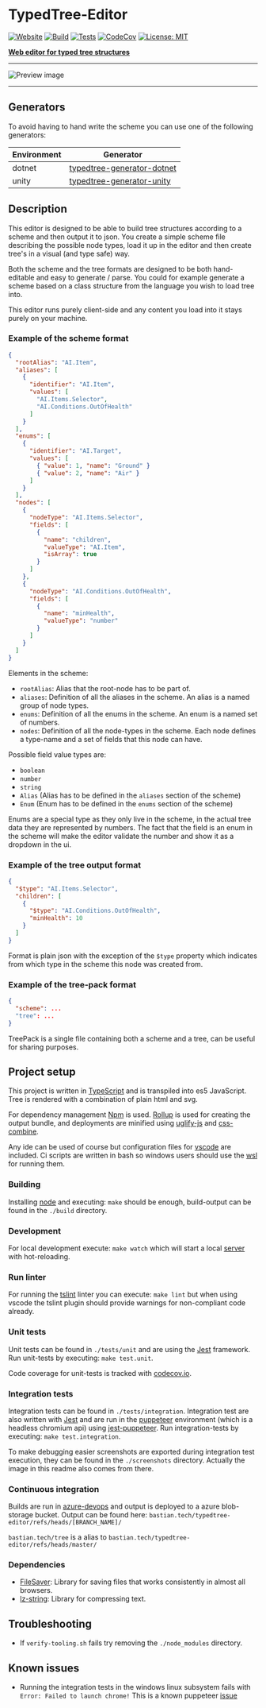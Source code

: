 ﻿# TypedTree-Editor

[![Website](https://img.shields.io/website/https/bastian.tech/tree.svg)](https://bastian.tech/tree/)
[![Build](https://img.shields.io/azure-devops/build/bastian-blokland/TypedTree/3/master.svg)](https://dev.azure.com/bastian-blokland/TypedTree/_build/latest?definitionId=3&branchName=master)
[![Tests](https://img.shields.io/azure-devops/tests/bastian-blokland/TypedTree/3/master.svg)](https://dev.azure.com/bastian-blokland/TypedTree/_build/latest?definitionId=3&branchName=master)
[![CodeCov](https://codecov.io/gh/BastianBlokland/typedtree-editor/branch/master/graph/badge.svg)](https://codecov.io/gh/BastianBlokland/typedtree-editor)
[![License: MIT](https://img.shields.io/badge/License-MIT-blue.svg)](LICENSE)

[**Web editor for typed tree structures**](https://bastian.tech/tree/)

---
![Preview image](https://bastian.tech/tree/screenshots/toolbox-hidden.png)

---

## Generators
To avoid having to hand write the scheme you can use one of the following generators:

| Environment | Generator |
|-------------|-----------|
| dotnet | [typedtree-generator-dotnet](https://github.com/bastianblokland/typedtree-generator-dotnet) |
| unity | [typedtree-generator-unity](https://github.com/bastianblokland/typedtree-generator-unity) |

## Description
This editor is designed to be able to build tree structures according to a scheme and then output it
to json. You create a simple scheme file describing the possible node types, load it up in the editor
and then create tree's in a visual (and type safe) way.

Both the scheme and the tree formats are
designed to be both hand-editable and easy to generate / parse. You could for example generate a
scheme based on a class structure from the language you wish to load tree into.

This editor runs purely client-side and any content you load into it stays purely on your machine.

### Example of the scheme format
```json
{
  "rootAlias": "AI.Item",
  "aliases": [
    {
      "identifier": "AI.Item",
      "values": [
        "AI.Items.Selector",
        "AI.Conditions.OutOfHealth"
      ]
    }
  ],
  "enums": [
    {
      "identifier": "AI.Target",
      "values": [
        { "value": 1, "name": "Ground" }
        { "value": 2, "name": "Air" }
      ]
    }
  ],
  "nodes": [
    {
      "nodeType": "AI.Items.Selector",
      "fields": [
        {
          "name": "children",
          "valueType": "AI.Item",
          "isArray": true
        }
      ]
    },
    {
      "nodeType": "AI.Conditions.OutOfHealth",
      "fields": [
        {
          "name": "minHealth",
          "valueType": "number"
        }
      ]
    }
  ]
}
```
Elements in the scheme:
* `rootAlias`: Alias that the root-node has to be part of.
* `aliases`: Definition of all the aliases in the scheme. An alias is a named group of node types.
* `enums`: Definition of all the enums in the scheme. An enum is a named set of numbers.
* `nodes`: Definition of all the node-types in the scheme. Each node defines a type-name and a set
of fields that this node can have.

Possible field value types are:
* `boolean`
* `number`
* `string`
* `Alias` (Alias has to be defined in the `aliases` section of the scheme)
* `Enum` (Enum has to be defined in the `enums` section of the scheme)

Enums are a special type as they only live in the scheme, in the actual tree data they are represented
by numbers. The fact that the field is an enum in the scheme will make the editor validate the number
and show it as a dropdown in the ui.

### Example of the tree output format
```json
{
  "$type": "AI.Items.Selector",
  "children": [
    {
      "$type": "AI.Conditions.OutOfHealth",
      "minHealth": 10
    }
  ]
}
```
Format is plain json with the exception of the `$type` property which indicates from which type in
the scheme this node was created from.

### Example of the tree-pack format
```json
{
  "scheme": ...
  "tree": ...
}
```
TreePack is a single file containing both a scheme and a tree, can be useful for sharing purposes.

## Project setup
This project is written in [TypeScript](https://github.com/Microsoft/TypeScript) and is transpiled
into es5 JavaScript. Tree is rendered with a combination of plain html and svg.

For dependency management [Npm](https://github.com/npm/cli) is used.
[Rollup](https://github.com/rollup/rollup) is used for creating the output bundle, and deployments
are minified using [uglify-js](https://github.com/mishoo/UglifyJS2) and
[css-combine](https://github.com/michaelrhodes/css-combine).

Any ide can be used of course but configuration files for [vscode](https://github.com/Microsoft/vscode)
are included. Ci scripts are written in bash so windows users should use the
[wsl](https://docs.microsoft.com/en-us/windows/wsl) for running them.

### Building
Installing [node](https://nodejs.org/en/download/) and executing: `make` should be enough, build-output
can be found in the `./build` directory.

### Development
For local development execute: `make watch` which will start a local [server](https://github.com/tapio/live-server)
with hot-reloading.

### Run linter
For running the [tslint](https://github.com/palantir/tslint) linter you can execute: `make lint` but
when using vscode the tslint plugin should provide warnings for non-compliant code already.

### Unit tests
Unit tests can be found in `./tests/unit` and are using the [Jest](https://github.com/facebook/jest)
framework. Run unit-tests by executing: `make test.unit`.

Code coverage for unit-tests is tracked with [codecov.io](https://codecov.io/gh/BastianBlokland/typedtree-editor).

### Integration tests
Integration tests can be found in `./tests/integration`. Integration test are also written with
[Jest](https://github.com/facebook/jest) and are run in the [puppeteer](https://github.com/GoogleChrome/puppeteer)
environment (which is a headless chromium api) using
[jest-puppeteer](https://github.com/smooth-code/jest-puppeteer). Run integration-tests by executing:
`make test.integration`.

To make debugging easier screenshots are exported during integration test execution, they can be
found in the `./screenshots` directory. Actually the image in this readme also comes from there.

### Continuous integration
Builds are run in [azure-devops](https://dev.azure.com/bastian-blokland/TypedTree/_build?definitionId=3) and
output is deployed to a azure blob-storage bucket. Output can be found here:
`bastian.tech/typedtree-editor/refs/heads/[BRANCH_NAME]/`

`bastian.tech/tree` is a alias
to `bastian.tech/typedtree-editor/refs/heads/master/`

### Dependencies
* [FileSaver](https://github.com/eligrey/FileSaver.js): Library for saving files that works
consistently in almost all browsers.
* [lz-string](https://github.com/pieroxy/lz-string): Library for compressing text.

## Troubleshooting
* If `verify-tooling.sh` fails try removing the `./node_modules` directory.

## Known issues
* Running the integration tests in the windows linux subsystem fails with `Error: Failed to launch chrome!`
This is a known puppeteer [issue](https://github.com/GoogleChrome/puppeteer/issues/1837)

